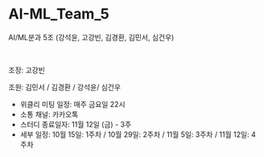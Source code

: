 # AI-ML_Team_5
AI/ML분과 5조 (강석윤, 고강빈, 김경환, 김민서, 심건우)

<br>

조장: 고강빈

조원: 김민서 / 김경환 / 강석윤/ 심건우
- 위클리 미팅 일정: 매주 금요일 22시
- 소통 채널: 카카오톡
- 스터디 종료일자: 11월 12일 (금) - 3주
- 세부 일정: 10월 15일: 1주차 / 10월 29일: 2주차 / 11월 5일: 3주차 / 11월 12일: 4주차
